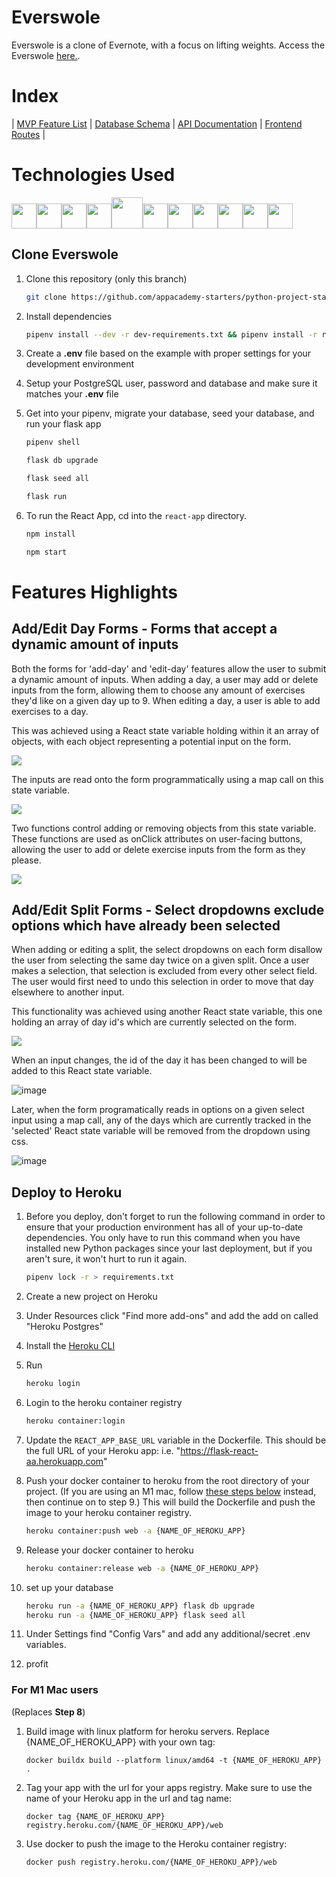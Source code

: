 # Everswole

Everswole is a clone of Evernote, with a focus on lifting weights. Access the Everswole [here.](https://everswole.herokuapp.com/).

# Index
|
[MVP Feature List](https://github.com/scorbz9/everswole/wiki/MVP-Feature-List) |
[Database Schema](https://github.com/scorbz9/everswole/wiki/Database-Schema) |
[API Documentation](https://github.com/scorbz9/everswole/wiki/API-Documentation) |
[Frontend Routes](https://github.com/scorbz9/everswole/wiki/Frontend-Routes) |

# Technologies Used

<img  src="https://cdn.jsdelivr.net/gh/devicons/devicon/icons/javascript/javascript-original.svg"  height=40/><img src="https://cdn.jsdelivr.net/gh/devicons/devicon/icons/react/react-original.svg" height=40/><img src="https://cdn.jsdelivr.net/gh/devicons/devicon/icons/redux/redux-original.svg" height=40/><img src="https://cdn.jsdelivr.net/gh/devicons/devicon/icons/flask/flask-original.svg" height=40/><img src="https://cdn.jsdelivr.net/gh/devicons/devicon/icons/python/python-original.svg" height=50/><img  src="https://cdn.jsdelivr.net/gh/devicons/devicon/icons/postgresql/postgresql-original.svg"  height=40/><img  src="https://cdn.jsdelivr.net/gh/devicons/devicon/icons/sqlalchemy/sqlalchemy-original.svg"  height=40/><img  src="https://cdn.jsdelivr.net/gh/devicons/devicon/icons/css3/css3-original.svg"  height=40/><img  src="https://cdn.jsdelivr.net/gh/devicons/devicon/icons/html5/html5-original.svg"  height=40/><img  src="https://cdn.jsdelivr.net/gh/devicons/devicon/icons/git/git-original.svg"  height=40/><img  src="https://cdn.jsdelivr.net/gh/devicons/devicon/icons/vscode/vscode-original.svg"  height=40/>

## Clone Everswole

1. Clone this repository (only this branch)

   ```bash
   git clone https://github.com/appacademy-starters/python-project-starter.git
   ```

2. Install dependencies

      ```bash
      pipenv install --dev -r dev-requirements.txt && pipenv install -r requirements.txt
      ```

3. Create a **.env** file based on the example with proper settings for your
   development environment
4. Setup your PostgreSQL user, password and database and make sure it matches your **.env** file

5. Get into your pipenv, migrate your database, seed your database, and run your flask app

   ```bash
   pipenv shell
   ```

   ```bash
   flask db upgrade
   ```

   ```bash
   flask seed all
   ```

   ```bash
   flask run
   ```
6. To run the React App, cd into the `react-app` directory.

   ```bash
   npm install
   ```

   ```bash
   npm start
   ```

# Features Highlights

## Add/Edit Day Forms - Forms that accept a dynamic amount of inputs
Both the forms for 'add-day' and 'edit-day' features allow the user to submit a dynamic amount of inputs. When adding a day, a user may add or delete inputs from the form, allowing them to choose any amount of exercises they'd like on a given day up to 9. When editing a day, a user is able to add exercises to a day. 

This was achieved using a React state variable holding within it an array of objects, with each object representing a potential input on the form.

![](https://res.cloudinary.com/dzi47txgs/image/upload/v1645930256/everswole_readme1_wfrfqq.png)

The inputs are read onto the form programmatically using a map call on this state variable.

![](https://res.cloudinary.com/dzi47txgs/image/upload/v1645930450/everswole_readme2_yczymd.png)

Two functions control adding or removing objects from this state variable. These functions are used as onClick attributes on user-facing buttons, allowing the user to add or delete exercise inputs from the form as they please.

![](https://res.cloudinary.com/dzi47txgs/image/upload/v1645930552/everswole_readme3_owtzhv.png)

## Add/Edit Split Forms - Select dropdowns exclude options which have already been selected 
When adding or editing a split, the select dropdowns on each form disallow the user from selecting the same day twice on a given split. Once a user makes a selection, that selection is excluded from every other select field. The user would first need to undo this selection in order to move that day elsewhere to another input.

This functionality was achieved using another React state variable, this one holding an array of day id's which are currently selected on the form. 

![](https://res.cloudinary.com/dzi47txgs/image/upload/v1645930907/everswole_readme4_dzl1sz.png)

When an input changes, the id of the day it has been changed to will be added to this React state variable.

![image](https://user-images.githubusercontent.com/63172733/155866387-e04364ce-0f98-47b2-ac2d-a80f5c8d4e6a.png)

Later, when the form programatically reads in options on a given select input using a map call, any of the days which are currently tracked in the 'selected' React state variable will be removed from the dropdown using css.

![image](https://user-images.githubusercontent.com/63172733/155866424-6f33e097-801f-416e-9bf1-48e84fcf5d5f.png)

## Deploy to Heroku

1. Before you deploy, don't forget to run the following command in order to
ensure that your production environment has all of your up-to-date
dependencies. You only have to run this command when you have installed new
Python packages since your last deployment, but if you aren't sure, it won't
hurt to run it again.

   ```bash
   pipenv lock -r > requirements.txt
   ```

2. Create a new project on Heroku
3. Under Resources click "Find more add-ons" and add the add on called "Heroku Postgres"
4. Install the [Heroku CLI](https://devcenter.heroku.com/articles/heroku-command-line)
5. Run

   ```bash
   heroku login
   ```

6. Login to the heroku container registry

   ```bash
   heroku container:login
   ```

7. Update the `REACT_APP_BASE_URL` variable in the Dockerfile.
   This should be the full URL of your Heroku app: i.e. "https://flask-react-aa.herokuapp.com"
8. Push your docker container to heroku from the root directory of your project.
   (If you are using an M1 mac, follow [these steps below](#for-m1-mac-users) instead, then continue on to step 9.)
   This will build the Dockerfile and push the image to your heroku container registry.

   ```bash
   heroku container:push web -a {NAME_OF_HEROKU_APP}
   ```

9. Release your docker container to heroku

      ```bash
      heroku container:release web -a {NAME_OF_HEROKU_APP}
      ```

10. set up your database

      ```bash
      heroku run -a {NAME_OF_HEROKU_APP} flask db upgrade
      heroku run -a {NAME_OF_HEROKU_APP} flask seed all
      ```

11. Under Settings find "Config Vars" and add any additional/secret .env
variables.

12. profit

### For M1 Mac users

(Replaces **Step 8**)

1. Build image with linux platform for heroku servers. Replace
{NAME_OF_HEROKU_APP} with your own tag:

   ```bash=
   docker buildx build --platform linux/amd64 -t {NAME_OF_HEROKU_APP} .
   ```

2. Tag your app with the url for your apps registry. Make sure to use the name
of your Heroku app in the url and tag name:

   ```bash=2
   docker tag {NAME_OF_HEROKU_APP} registry.heroku.com/{NAME_OF_HEROKU_APP}/web
   ```

3. Use docker to push the image to the Heroku container registry:

   ```bash=3
   docker push registry.heroku.com/{NAME_OF_HEROKU_APP}/web
   ```
